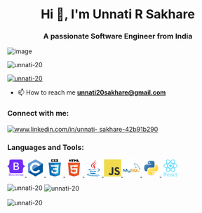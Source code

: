 <h1 align="center">Hi 👋, I'm Unnati R Sakhare</h1>
<h3 align="center">A passionate Software Engineer from India</h3>

![image](https://github.com/user-attachments/assets/16d785a3-d626-48aa-a759-57d75bbdb2b6)



<p align="left"> <img src="https://komarev.com/ghpvc/?username=unnati-20&label=Profile%20views&color=0e75b6&style=flat" alt="unnati-20" /> </p>

<p align="left"> <a href="https://github.com/ryo-ma/github-profile-trophy"><img src="https://github-profile-trophy.vercel.app/?username=unnati-20" alt="unnati-20" /></a> </p>

- 📫 How to reach me **unnati20sakhare@gmail.com**

<h3 align="left">Connect with me:</h3>
<p align="left">
<a href="https://linkedin.com/in/www.linkedin.com/in/unnati- sakhare-42b91b290" target="blank"><img align="center" src="https://raw.githubusercontent.com/rahuldkjain/github-profile-readme-generator/master/src/images/icons/Social/linked-in-alt.svg" alt="www.linkedin.com/in/unnati- sakhare-42b91b290" height="30" width="40" /></a>
</p>

<h3 align="left">Languages and Tools:</h3>
<p align="left"> <a href="https://getbootstrap.com" target="_blank" rel="noreferrer"> <img src="https://raw.githubusercontent.com/devicons/devicon/master/icons/bootstrap/bootstrap-plain-wordmark.svg" alt="bootstrap" width="40" height="40"/> </a> <a href="https://www.cprogramming.com/" target="_blank" rel="noreferrer"> <img src="https://raw.githubusercontent.com/devicons/devicon/master/icons/c/c-original.svg" alt="c" width="40" height="40"/> </a> <a href="https://www.w3schools.com/css/" target="_blank" rel="noreferrer"> <img src="https://raw.githubusercontent.com/devicons/devicon/master/icons/css3/css3-original-wordmark.svg" alt="css3" width="40" height="40"/> </a> <a href="https://www.w3.org/html/" target="_blank" rel="noreferrer"> <img src="https://raw.githubusercontent.com/devicons/devicon/master/icons/html5/html5-original-wordmark.svg" alt="html5" width="40" height="40"/> </a> <a href="https://www.java.com" target="_blank" rel="noreferrer"> <img src="https://raw.githubusercontent.com/devicons/devicon/master/icons/java/java-original.svg" alt="java" width="40" height="40"/> </a> <a href="https://developer.mozilla.org/en-US/docs/Web/JavaScript" target="_blank" rel="noreferrer"> <img src="https://raw.githubusercontent.com/devicons/devicon/master/icons/javascript/javascript-original.svg" alt="javascript" width="40" height="40"/> </a> <a href="https://www.mysql.com/" target="_blank" rel="noreferrer"> <img src="https://raw.githubusercontent.com/devicons/devicon/master/icons/mysql/mysql-original-wordmark.svg" alt="mysql" width="40" height="40"/> </a> <a href="https://www.python.org" target="_blank" rel="noreferrer"> <img src="https://raw.githubusercontent.com/devicons/devicon/master/icons/python/python-original.svg" alt="python" width="40" height="40"/> </a> <a href="https://reactjs.org/" target="_blank" rel="noreferrer"> <img src="https://raw.githubusercontent.com/devicons/devicon/master/icons/react/react-original-wordmark.svg" alt="react" width="40" height="40"/> </a> </p>

<p><img align="left" src="https://github-readme-stats.vercel.app/api/top-langs?username=unnati-20&show_icons=true&locale=en&layout=compact" alt="unnati-20" /></p>

<p>&nbsp;<img align="center" src="https://github-readme-stats.vercel.app/api?username=unnati-20&show_icons=true&locale=en" alt="unnati-20" /></p>

<p><img align="center" src="https://github-readme-streak-stats.herokuapp.com/?user=unnati-20&" alt="unnati-20" /></p>
